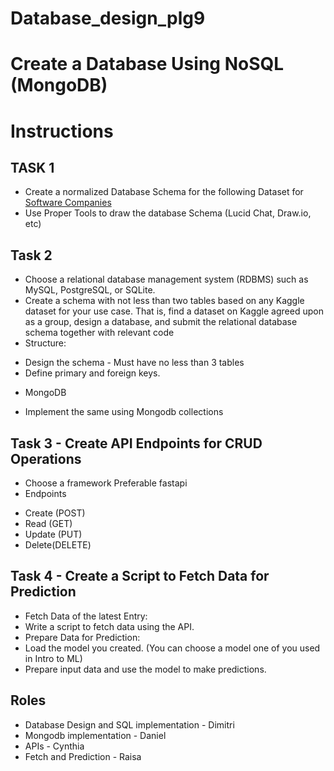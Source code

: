 # Database_design_plg9

# Create a Database Using NoSQL (MongoDB)

# Instructions

## TASK 1
* Create a normalized Database Schema for the following Dataset for [Software Companies](https://www.google.com/url?q=https://docs.google.com/spreadsheets/d/16uXnRa3jRmT5KK4tQCkCabE9j3nKsLKX/edit?usp%3Dsharing%26ouid%3D116630687391172440524%26rtpof%3Dtrue%26sd%3Dtrue&sa=D&source=editors&ust=1731105129609306&usg=AOvVaw2-sVHhDwuflGtqFMaBmUQ0)
* Use Proper Tools to draw the database Schema (Lucid Chat, Draw.io, etc)
## Task 2
* Choose a relational database management system (RDBMS) such as MySQL, PostgreSQL, or SQLite.
* Create a schema with not less than two tables based on any Kaggle dataset for your use case. That is, find a dataset on Kaggle agreed upon as a group, design a database, and submit the relational database schema together with relevant code
* Structure:
- Design the schema - Must have no less than 3 tables
- Define primary and foreign keys.
* MongoDB
- Implement the same using Mongodb collections
## Task 3 - Create API Endpoints for CRUD Operations
* Choose a framework Preferable fastapi
* Endpoints
- Create (POST)
- Read (GET)
- Update (PUT)
- Delete(DELETE)
## Task 4 -  Create a Script to Fetch Data for Prediction
* Fetch Data of the latest Entry:
* Write a script to fetch data using the API.
* Prepare Data for Prediction:
* Load the model you created. (You can choose a model one of you used in Intro to ML)
* Prepare input data and use the model to make predictions.
## Roles
* Database Design and SQL implementation - Dimitri
* Mongodb implementation - Daniel
* APIs - Cynthia
* Fetch and Prediction - Raisa
